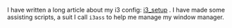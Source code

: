 
I have written a long article about my i3 config: [i3_setup](https://budrich.github.io/blog/i3_setup) . I have made some assisting scripts, a suit I call `i3ass` to help me manage my window manager.
